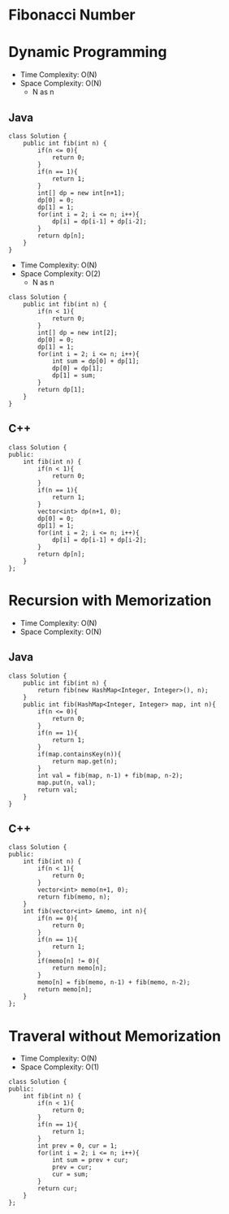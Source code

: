 # Fibonacci Number

# Dynamic Programming

- Time Complexity: O(N)
- Space Complexity: O(N)
  - N as n

## Java

```
class Solution {
    public int fib(int n) {
        if(n <= 0){
            return 0;
        }
        if(n == 1){
            return 1;
        }
        int[] dp = new int[n+1];
        dp[0] = 0;
        dp[1] = 1;
        for(int i = 2; i <= n; i++){
            dp[i] = dp[i-1] + dp[i-2];
        }
        return dp[n];
    }
}
```

- Time Complexity: O(N)
- Space Complexity: O(2)
  - N as n

```
class Solution {
    public int fib(int n) {
        if(n < 1){
            return 0;
        }
        int[] dp = new int[2];
        dp[0] = 0;
        dp[1] = 1;
        for(int i = 2; i <= n; i++){
            int sum = dp[0] + dp[1];
            dp[0] = dp[1];
            dp[1] = sum;
        }
        return dp[1];
    }
}
```

## C++

```
class Solution {
public:
    int fib(int n) {
        if(n < 1){
            return 0;
        }
        if(n == 1){
            return 1;
        }
        vector<int> dp(n+1, 0);
        dp[0] = 0;
        dp[1] = 1;
        for(int i = 2; i <= n; i++){
            dp[i] = dp[i-1] + dp[i-2];
        }
        return dp[n];
    }
};
```

# Recursion with Memorization

- Time Complexity: O(N)
- Space Complexity: O(N)

## Java

```
class Solution {
    public int fib(int n) {
        return fib(new HashMap<Integer, Integer>(), n);
    }
    public int fib(HashMap<Integer, Integer> map, int n){
        if(n <= 0){
            return 0;
        }
        if(n == 1){
            return 1;
        }
        if(map.containsKey(n)){
            return map.get(n);
        }
        int val = fib(map, n-1) + fib(map, n-2);
        map.put(n, val);
        return val;
    }
}
```

## C++

```
class Solution {
public:
    int fib(int n) {
        if(n < 1){
            return 0;
        }
        vector<int> memo(n+1, 0);
        return fib(memo, n);
    }
    int fib(vector<int> &memo, int n){
        if(n == 0){
            return 0;
        }
        if(n == 1){
            return 1;
        }
        if(memo[n] != 0){
            return memo[n];
        }
        memo[n] = fib(memo, n-1) + fib(memo, n-2);
        return memo[n];
    }
};
```

# Traveral without Memorization

- Time Complexity: O(N)
- Space Complexity: O(1)

```
class Solution {
public:
    int fib(int n) {
        if(n < 1){
            return 0;
        }
        if(n == 1){
            return 1;
        }
        int prev = 0, cur = 1;
        for(int i = 2; i <= n; i++){
            int sum = prev + cur;
            prev = cur;
            cur = sum;
        }
        return cur;
    }
};
```
